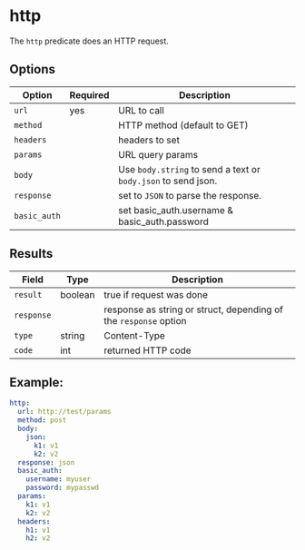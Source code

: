 # http

The `http` predicate does an HTTP request.

## Options

Option | Required | Description
---|---|---
`url` | yes | URL to call
`method` | | HTTP method (default to GET)
`headers` | | headers to set
`params` | | URL query params
`body` | | Use `body.string` to send a text or `body.json` to send json.
`response` | | set to `JSON` to parse the response.
`basic_auth` | | set basic_auth.username & basic_auth.password


## Results

Field | Type | Description
---|---|---
`result` | boolean | true if request was done
`response` | | response as string or struct, depending of the `response` option
`type` | string | Content-Type
`code` | int | returned HTTP code

## Example:

``` yaml
http:
  url: http://test/params
  method: post
  body:
    json:
      k1: v1
      k2: v2
  response: json
  basic_auth:
    username: myuser
    password: mypasswd
  params:
    k1: v1
    k2: v2
  headers:
    h1: v1
    h2: v2
```
